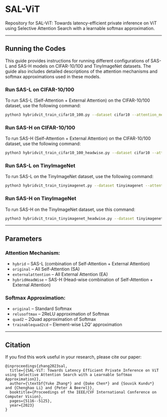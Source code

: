 # SAL-ViT
Repository for SAL-ViT: Towards latency-efficient private inference on ViT using Selective Attention Search with a learnable softmax approximation.

---

## Running the Codes

This guide provides instructions for running different configurations of SAS-L and SAS-H models on CIFAR-10/100 and TinyImageNet datasets. The guide also includes detailed descriptions of the attention mechanisms and softmax approximations used in these models.

### Run SAS-L on CIFAR-10/100
To run SAS-L (Self-Attention + External Attention) on the CIFAR-10/100 dataset, use the following command:
```bash
python3 hybridvit_train_cifar10_100.py --dataset cifar10 --attention_mechanism hybrid --softmax_approx trainablequad2cd --self_attn_limit 3 --NAS_epoch 600 --num_heads 4
```

### Run SAS-H on CIFAR-10/100
To run SAS-H (Self-Attention + External Attention) on the CIFAR-10/100 dataset, use the following command:
```bash
python3 hybridvit_train_cifar10_100_headwise.py --dataset cifar10 --attention_mechanism hybridHeadWise --softmax_approx trainablequad2cd --self_attn_limit 12 --NAS_epoch 600
```

### Run SAS-L on TinyImageNet
To run SAS-L on the TinyImageNet dataset, use the following command:
```bash
python3 hybridvit_train_tinyimagenet.py --dataset tinyimagenet --attention_mechanism hybrid --softmax_approx trainablequad2cd --self_attn_limit 3 --n_attn_layers 9 --NAS_epoch 100
```

### Run SAS-H on TinyImageNet
To run SAS-H on the TinyImageNet dataset, use this command:
```bash
python3 hybridvit_train_tinyimagenet_headwise.py --dataset tinyimagenet --attention_mechanism hybridHeadWise --softmax_approx trainablequad2cd --self_attn_limit 12 --NAS_epoch 100 --num_heads 4
```

---

## Parameters

### Attention Mechanism:
- `hybrid` – SAS-L (combination of Self-Attention + External Attention)
- `original` – All Self-Attention (SA)
- `externalattention` – All External Attention (EA)
- `hybridHeadWise` – SAS-H (Head-wise combination of Self-Attention + External Attention)

### Softmax Approximation:
- `original` – Standard Softmax
- `relusoftmax` – 2ReLU approximation of Softmax
- `quad2` – 2Quad approximation of Softmax
- `trainablequad2cd` – Element-wise L2Q' approximation

---

## Citation

If you find this work useful in your research, please cite our paper:

```
@inproceedings{zhang2023sal,
  title={{SAL-ViT: Towards Latency Efficient Private Inference on ViT using Selective Attention Search with a Learnable Softmax Approximation}},
  author={\textbf{Yuke Zhang*} and {Dake Chen*} and {Souvik Kundu*} and {Chenghao Li} and {Peter A Beerel}},
  booktitle={Proceedings of the IEEE/CVF International Conference on Computer Vision},
  pages={5116--5125},
  year={2023}
}
```
